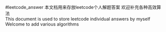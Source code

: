 #leetcode_answer
本文档用来存放leetcode个人解题答案
欢迎补充各种高效算法<br />
This document is used to store leetcode individual answers by myself
Welcome to add various algorithms

